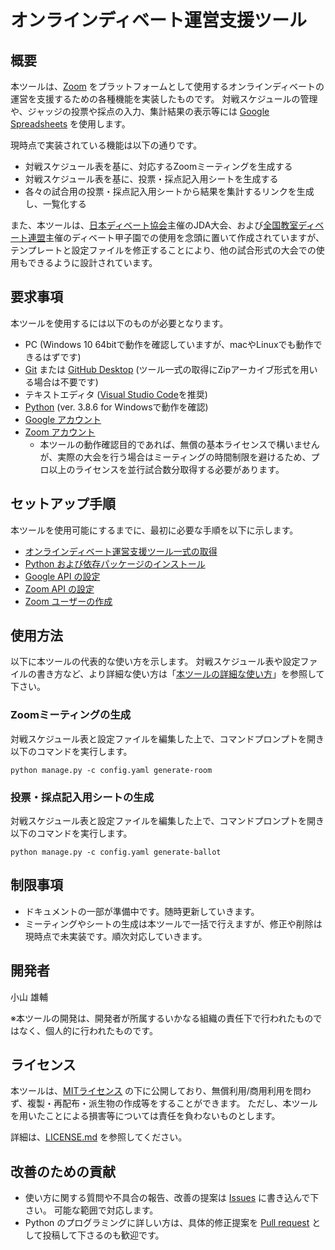 # オンラインディベート運営支援ツール

## 概要

本ツールは、[Zoom](https://zoom.us/) をプラットフォームとして使用するオンラインディベートの運営を支援するための各種機能を実装したものです。
対戦スケジュールの管理や、ジャッジの投票や採点の入力、集計結果の表示等には [Google Spreadsheets](https://www.google.com/intl/ja_jp/sheets/about/) を使用します。

現時点で実装されている機能は以下の通りです。

* 対戦スケジュール表を基に、対応するZoomミーティングを生成する
* 対戦スケジュール表を基に、投票・採点記入用シートを生成する
* 各々の試合用の投票・採点記入用シートから結果を集計するリンクを生成し、一覧化する

また、本ツールは、[日本ディベート協会](https://japan-debate-association.org/)主催のJDA大会、および[全国教室ディベート連盟](https://nade.jp/)主催のディベート甲子園での使用を念頭に置いて作成されていますが、テンプレートと設定ファイルを修正することにより、他の試合形式の大会での使用もできるように設計されています。

## 要求事項

本ツールを使用するには以下のものが必要となります。

* PC (Windows 10 64bitで動作を確認していますが、macやLinuxでも動作できるはずです)
* [Git](https://git-scm.com/) または [GitHub Desktop](https://desktop.github.com/) (ツール一式の取得にZipアーカイブ形式を用いる場合は不要です)
* テキストエディタ ([Visual Studio Code](https://code.visualstudio.com/)を推奨)
* [Python](https://www.python.org/) (ver. 3.8.6 for Windowsで動作を確認)
* [Google アカウント](https://www.google.com/intl/ja/account/about/)
* [Zoom アカウント](https://zoom.us/signup)
  * 本ツールの動作確認目的であれば、無償の基本ライセンスで構いませんが、実際の大会を行う場合はミーティングの時間制限を避けるため、プロ以上のライセンスを並行試合数分取得する必要があります。

## セットアップ手順

本ツールを使用可能にするまでに、最初に必要な手順を以下に示します。

* [オンラインディベート運営支援ツール一式の取得](docs/get-scripts.md)
* [Python および依存パッケージのインストール](docs/install-python.md)
* [Google API の設定](docs/google-api.md)
* [Zoom API の設定](docs/zoom-api.md)
* [Zoom ユーザーの作成](docs/zoom-create-user.md)

## 使用方法

以下に本ツールの代表的な使い方を示します。
対戦スケジュール表や設定ファイルの書き方など、より詳細な使い方は「[本ツールの詳細な使い方](docs/how-to-use.md)」を参照して下さい。

### Zoomミーティングの生成

対戦スケジュール表と設定ファイルを編集した上で、コマンドプロンプトを開き以下のコマンドを実行します。

```console
python manage.py -c config.yaml generate-room
```

### 投票・採点記入用シートの生成

対戦スケジュール表と設定ファイルを編集した上で、コマンドプロンプトを開き以下のコマンドを実行します。

```console
python manage.py -c config.yaml generate-ballot
```

## 制限事項

* ドキュメントの一部が準備中です。随時更新していきます。
* ミーティングやシートの生成は本ツールで一括で行えますが、修正や削除は現時点で未実装です。順次対応していきます。

## 開発者

小山 雄輔

※本ツールの開発は、開発者が所属するいかなる組織の責任下で行われたものではなく、個人的に行われたものです。

## ライセンス

本ツールは、[MITライセンス](https://opensource.org/licenses/mit-license.php) の下に公開しており、無償利用/商用利用を問わず、複製・再配布・派生物の作成等をすることができます。
ただし、本ツールを用いたことによる損害等については責任を負わないものとします。

詳細は、[LICENSE.md](LICENSE.md) を参照してください。

## 改善のための貢献

* 使い方に関する質問や不具合の報告、改善の提案は [Issues](https://github.com/dai-debate/online-debate/issues) に書き込んで下さい。
  可能な範囲で対応します。
* Python のプログラミングに詳しい方は、具体的修正提案を [Pull request](https://github.com/dai-debate/online-debate/pulls) として投稿して下さるのも歓迎です。
